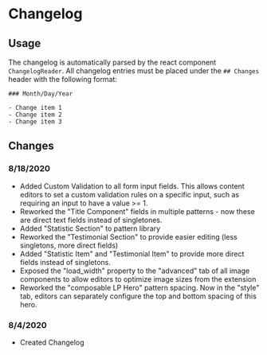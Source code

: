 # Changelog

## Usage

The changelog is automatically parsed by the react component `ChangelogReader`.
All changelog entries must be placed under the `## Changes` header with the following format:

```
### Month/Day/Year

- Change item 1
- Change item 2
- Change item 3

```

## Changes

### 8/18/2020

- Added Custom Validation to all form input fields. This allows content editors to set a custom validation rules on a specific input, such as requiring an input to have a value >= 1.
- Reworked the "Title Component" fields in multiple patterns - now these are direct text fields instead of singletones.
- Added "Statistic Section" to pattern library
- Reworked the "Testimonial Section" to provide easier editing (less singletons, more direct fields)
- Added "Statistic Item" and "Testimonial Item" to provide more direct fields instead of singletons.
- Exposed the "load_width" property to the "advanced" tab of all image components to allow editors to optimize image sizes from the extension
- Reworked the "composable LP Hero" pattern spacing. Now in the "style" tab, editors can separately configure the top and bottom spacing of this hero.

### 8/4/2020

- Created Changelog
